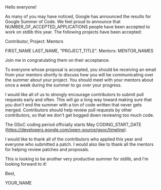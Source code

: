 Hello everyone!

As many of you may have noticed, Google has announced the results for Google Summer of Code. We feel proud to announce that NUMBER_OF_ACCEPTED_APPLICATIONS people have been accepted to work on stdlib this year. The following projects have been accepted:

Contributor, Project: Mentors

FIRST_NAME LAST_NAME, "PROJECT_TITLE". Mentors: MENTOR_NAMES

Join me in congratulating them on their acceptance.

To everyone whose proposal is accepted, you should be receiving an email from your mentors shortly to discuss how you will be communicating over the summer about your project. You should meet with your mentors about once a week during the summer to go over your progress.

I would like all of us to strongly encourage contributors to submit pull requests early and often. This will go a long way toward making sure that you don't end the summer with a ton of code written that never gets merged. Contributors should help review pull requests by other contributors, so that we don't get bogged down reviewing too much code.

The GSoC coding period officially starts May CODING_START_DATE (https://developers.google.com/open-source/gsoc/timeline).

I would like to thank all of the contributors who applied this year and everyone who submitted a patch. I would also like to thank all the mentors for helping review patches and proposals.

This is looking to be another very productive summer for stdlib, and I'm looking forward to it!

Best,

YOUR_NAME
